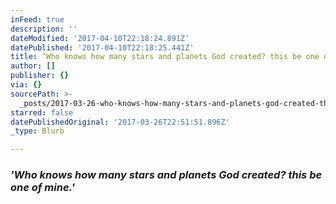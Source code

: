 ```yaml
---
inFeed: true
description: ''
dateModified: '2017-04-10T22:18:24.891Z'
datePublished: '2017-04-10T22:18:25.441Z'
title: ‘Who knows how many stars and planets God created? this be one of mine.’
author: []
publisher: {}
via: {}
sourcePath: >-
  _posts/2017-03-26-who-knows-how-many-stars-and-planets-god-created-this-be-o.md
starred: false
datePublishedOriginal: '2017-03-26T22:51:51.896Z'
_type: Blurb

---
```

### _**'Who knows how many stars and planets God created? this be one of mine.'**_
